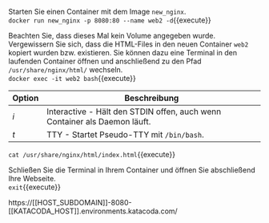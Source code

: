 Starten Sie einen Container mit dem Image `new_nginx`.  
`docker run new_nginx -p 8080:80 --name web2 -d`{{execute}}

Beachten Sie, dass dieses Mal kein Volume angegeben wurde. Vergewissern Sie sich, dass die HTML-Files in den neuen Container `web2` kopiert wurden bzw. existieren. Sie können dazu eine Terminal in den laufenden Container öffnen und anschließend zu den Pfad `/usr/share/nginx/html/` wechseln.  
`docker exec -it web2 bash`{{execute}}  

Option | Beschreibung 
--- | --- |
 *i* | Interactive - Hält den STDIN offen, auch wenn Container als Daemon läuft.
 *t* | TTY - Startet Pseudo-TTY mit `/bin/bash`.

`cat /usr/share/nginx/html/index.html`{{execute}}  

Schließen Sie die Terminal in Ihrem Container und öffnen Sie abschließend Ihre Webseite.  
`exit`{{execute}}  

https://[[HOST_SUBDOMAIN]]-8080-[[KATACODA_HOST]].environments.katacoda.com/
